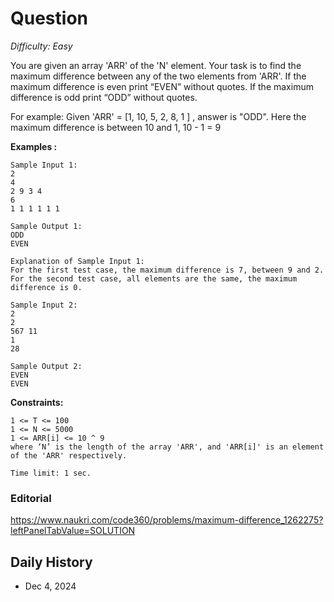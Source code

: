 # Question 

_Difficulty: Easy_

You are given an array 'ARR' of the 'N' element. Your task is to find the maximum difference between any of the two elements from 'ARR'.
If the maximum difference is even print “EVEN” without quotes. If the maximum difference is odd print “ODD” without quotes.

For example:
Given 'ARR' = [1, 10, 5, 2, 8, 1 ] , answer is "ODD".
Here the maximum difference is between 10 and 1, 10 - 1 = 9

**Examples :**
```
Sample Input 1:
2
4
2 9 3 4
6
1 1 1 1 1 1 

Sample Output 1:
ODD
EVEN

Explanation of Sample Input 1:
For the first test case, the maximum difference is 7, between 9 and 2.
For the second test case, all elements are the same, the maximum difference is 0.

Sample Input 2:
2
2
567 11
1
28

Sample Output 2:
EVEN
EVEN 
```

**Constraints:**
```
1 <= T <= 100
1 <= N <= 5000 
1 <= ARR[i] <= 10 ^ 9
where ‘N’ is the length of the array 'ARR', and 'ARR[i]' is an element of the 'ARR' respectively.

Time limit: 1 sec.
```

### Editorial
https://www.naukri.com/code360/problems/maximum-difference_1262275?leftPanelTabValue=SOLUTION

## Daily History
- Dec 4, 2024